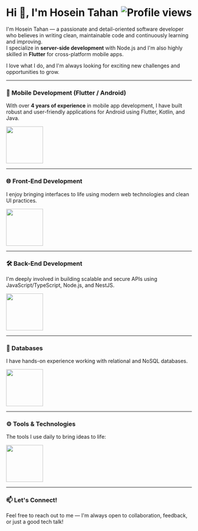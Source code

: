 <h1 align="left">
  Hi 👋, I'm Hosein Tahan
  <img src="https://komarev.com/ghpvc/?username=ho3eintahan&label=Profile%20views&color=0e75b6&style=flat" alt="Profile views" style="float: right;">
</h1>

I'm Hosein Tahan — a passionate and detail-oriented software developer who believes in writing clean, maintainable code and continuously learning and improving.  
I specialize in **server-side development** with Node.js and I'm also highly skilled in **Flutter** for cross-platform mobile apps.

I love what I do, and I'm always looking for exciting new challenges and opportunities to grow.

---

### 🚀 Mobile Development (Flutter / Android)

With over **4 years of experience** in mobile app development, I have built robust and user-friendly applications for Android using Flutter, Kotlin, and Java.

<img src="https://skillicons.dev/icons?i=dart,flutter,kotlin,java" height="100">

---

### 🌐 Front-End Development

I enjoy bringing interfaces to life using modern web technologies and clean UI practices.

<img src="https://skillicons.dev/icons?i=html,css,bootstrap,vue" height="100">

---

### 🛠️ Back-End Development

I'm deeply involved in building scalable and secure APIs using JavaScript/TypeScript, Node.js, and NestJS.

<img src="https://skillicons.dev/icons?i=javascript,ts,nodejs,nest" height="100">

---

### 💾 Databases

I have hands-on experience working with relational and NoSQL databases.

<img src="https://skillicons.dev/icons?i=mysql,mongodb,redis" height="100">

---

### ⚙️ Tools & Technologies

The tools I use daily to bring ideas to life:

<img src="https://skillicons.dev/icons?i=vscode,androidstudio,git,github,docker" height="100">

---

### 📫 Let's Connect!

Feel free to reach out to me — I'm always open to collaboration, feedback, or just a good tech talk!
